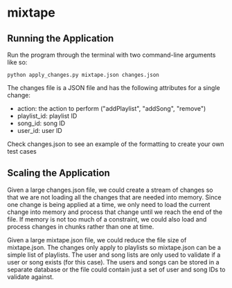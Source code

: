 # mixtape
## Running the Application
Run the program through the terminal with two command-line arguments like so:
```
python apply_changes.py mixtape.json changes.json
```

The changes file is a JSON file and has the following attributes for a single change:
- action: the action to perform ("addPlaylist", "addSong", "remove")
- playlist_id: playlist ID
- song_id: song ID
- user_id: user ID

Check changes.json to see an example of the formatting to create your own test cases

## Scaling the Application
Given a large changes.json file, we could create a stream of changes so that we are not loading all the changes that are needed into memory. Since one change is being applied at a time, we only need to load the current change into memory and process that change until we reach the end of the file. If memory is not too much of a constraint, we could also load and process changes in chunks rather than one at time.

Given a large mixtape.json file, we could reduce the file size of mixtape.json. The changes only apply to playlists so mixtape.json can be a simple list of playlists. The user and song lists are only used to validate if a user or song exists (for this case). The users and songs can be stored in a separate database or the file could contain just a set of user and song IDs to validate against.